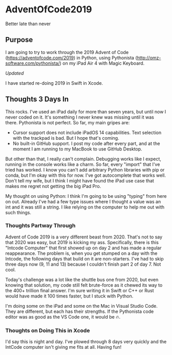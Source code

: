 # AdventOfCode2019

Better late than never

## Purpose

I am going to try to work through the 2019 Advent of Code (https://adventofcode.com/2019) in Python, using Pythonista (http://omz-software.com/pythonista/) on my iPad Air 4 with Magic Keyboard.

*Updated*

I have started re-doing 2019 in Swift in Xcode.

## Thoughts 3 Days In

This rocks. I've used an iPad daily for more than seven years, but until now I never coded on it. It's something I never knew was missing until it was there. Pythonista is not perfect. So far, my main gripes are:

- Cursor support does not include iPadOS 14 capabilities. Text selection with the trackpad is bad. But I hope that's coming.
- No built-in GitHub support. I post my code after every part, and at the moment I am running to my MacBook to use GitHub Desktop.

But other than that, I really can't complain. Debugging works like I expect, running in the console works like a charm. So far, every "import" that I've tried has worked. I know you can't add arbitrary Python libraries with pip or conda, but I'm okay with this for now. I've got autocomplete that works well. Don't tell my wife, but I think I might have found the iPad use case that makes me regret not getting the big iPad Pro.

My thought on using Python: I think I'm going to be using "typing" from here on out. Already I've had a few type issues where I thought a value was an int and it was still a string. I like relying on the computer to help me out with such things.

### Thoughts Partway Through

Advent of Code 2019 is a very different beast from 2020. That's not to say that 2020 was easy, but 2019 is kicking my ass. Specifically, there is this "Intcode Computer" that first showed up on day 2 and has made a regular reappearance. The problem is, when you get stumped on a day with the Intcode, the following days that build on it are non-starters. I've had to skip three days now (9, 11 and 13) because I couldn't finish part 2 of day 7. Not cool.

Today's challenge was a lot like the shuttle bus one from 2020, but even knowing that solution, my code still felt brute-force as it chewed its way to the 400+ trillion final answer. I'm sure writing it in Swift or C++ or Rust would have made it 100 times faster, but I stuck with Python.

I'm doing some on the iPad and some on the Mac in Visual Studio Code. They are different, but each has their strengths. If the Pythonista code editor was as good as the VS Code one, it would be 🔥.

### Thoughts on Doing This in Xcode

I'd say this is night and day. I've plowed through 8 days very quickly and the IntCode computer isn't giving me fits at all. Having fun!

